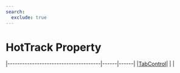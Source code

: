 ```yaml
---
search:
  exclude: true
---
```


<h1 class="heading"><span class="name">HotTrack Property</span></h1>

|--------------------------------------|------|------|
|[TabControl](../objects/tabcontrol.md)|&nbsp;|&nbsp;|
